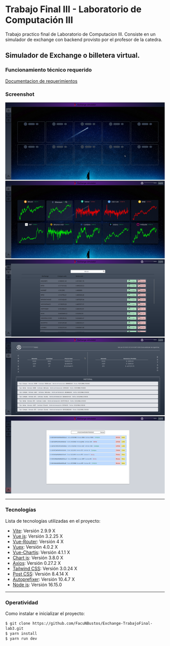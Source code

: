 # Trabajo Final III - Laboratorio de Computación III

Trabajo practico final de Laboratorio de Computacion III. Consiste en un simulador de exchange con backend provisto por el profesor de la catedra.

## Simulador de Exchange o  billetera virtual.

### Funcionamiento técnico requerido

[Documentacion de requerimientos]()

### Screenshot

![](./github_src/5.png)
![](./github_src/1.png)
![](./github_src/2.png)
![](./github_src/3.png)
![](./github_src/4.png)

***
### Tecnologías

Lista de tecnologías utilizadas en el proyecto:

* [Vite](https://vitejs.dev/): Versión 2.9.9 X
* [Vue js](https://vuejs.org/): Versión 3.2.25 X
* [Vue-Router](https://router.vuejs.org/): Versión 4 X
* [Vuex](https://vuex.vuejs.org/): Versión 4.0.2 X
* [Vue-Chartjs](https://vue-chartjs.org/): Versión 4.1.1 X
* [Chart js](https://vue-chartjs.org/): Versión 3.8.0 X
* [Axios](https://axios-http.com/docs/intro): Versión 0.27.2 X
* [Tailwind CSS](https://tailwindcss.com/): Versión 3.0.24 X
* [Post CSS](https://postcss.org/): Versión 8.4.14 X
* [Autoprefixer](https://github.com/postcss/autoprefixer): Versión 10.4.7 X
* [Node js](https://nodejs.org/es/): Versión 16.15.0

***
### Operatividad

Como instalar e inicializar el proyecto:
```
$ git clone https://github.com/FacuNBustos/Exchange-TrabajoFinal-lab3.git
$ yarn install
$ yarn run dev
```
